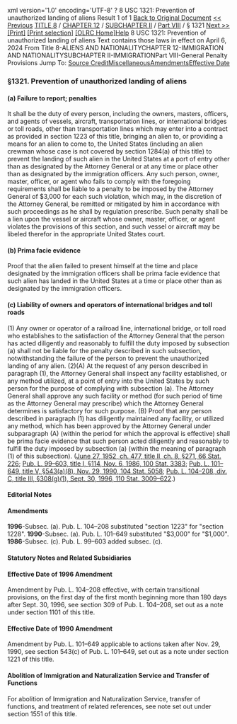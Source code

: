 xml version='1.0' encoding='UTF-8' ?
8 USC 1321: Prevention of unauthorized landing of aliens
 Result 1 of 1
[Back to Original Document](/view.xhtml;jsessionid=4256CD598ED4FC78130686EA334B48C5)
[<< Previous](#)
 [TITLE 8](/view.xhtml;jsessionid=4256CD598ED4FC78130686EA334B48C5?req=granuleid%3AUSC-prelim-title8&saved=%7CZ3JhbnVsZWlkOlVTQy1wcmVsaW0tdGl0bGU4LXNlY3Rpb24xMzIx%7C%7C%7C0%7Cfalse%7Cprelim&edition=prelim) / [CHAPTER 12](/view.xhtml;jsessionid=4256CD598ED4FC78130686EA334B48C5?req=granuleid%3AUSC-prelim-title8-chapter12&saved=%7CZ3JhbnVsZWlkOlVTQy1wcmVsaW0tdGl0bGU4LXNlY3Rpb24xMzIx%7C%7C%7C0%7Cfalse%7Cprelim&edition=prelim) / [SUBCHAPTER II](/view.xhtml;jsessionid=4256CD598ED4FC78130686EA334B48C5?req=granuleid%3AUSC-prelim-title8-chapter12-subchapter2&saved=%7CZ3JhbnVsZWlkOlVTQy1wcmVsaW0tdGl0bGU4LXNlY3Rpb24xMzIx%7C%7C%7C0%7Cfalse%7Cprelim&edition=prelim) / [Part VIII](/view.xhtml;jsessionid=4256CD598ED4FC78130686EA334B48C5?req=granuleid%3AUSC-prelim-title8-chapter12-subchapter2-part8&saved=%7CZ3JhbnVsZWlkOlVTQy1wcmVsaW0tdGl0bGU4LXNlY3Rpb24xMzIx%7C%7C%7C0%7Cfalse%7Cprelim&edition=prelim) / § 1321
 [Next >>](#)
[[Print]](#)
 [[Print selection]](#)
[[OLRC Home]](/browse.xhtml;jsessionid=4256CD598ED4FC78130686EA334B48C5)[Help](/navHelp.xhtml;jsessionid=4256CD598ED4FC78130686EA334B48C5)
8 USC 1321: Prevention of unauthorized landing of aliens
Text contains those laws in effect on April 6, 2024
From Title 8-ALIENS AND NATIONALITYCHAPTER 12-IMMIGRATION AND NATIONALITYSUBCHAPTER II-IMMIGRATIONPart VIII-General Penalty Provisions
Jump To: [Source Credit](#sourcecredit)[Miscellaneous](#miscellaneous-note)[Amendments](#amendment-note)[Effective Date](#effectivedate-amendment-note)
### §1321. Prevention of unauthorized landing of aliens
#### (a) Failure to report; penalties
It shall be the duty of every person, including the owners, masters, officers, and agents of vessels, aircraft, transportation lines, or international bridges or toll roads, other than transportation lines which may enter into a contract as provided in section 1223 of this title, bringing an alien to, or providing a means for an alien to come to, the United States (including an alien crewman whose case is not covered by section 1284(a) of this title) to prevent the landing of such alien in the United States at a port of entry other than as designated by the Attorney General or at any time or place other than as designated by the immigration officers. Any such person, owner, master, officer, or agent who fails to comply with the foregoing requirements shall be liable to a penalty to be imposed by the Attorney General of $3,000 for each such violation, which may, in the discretion of the Attorney General, be remitted or mitigated by him in accordance with such proceedings as he shall by regulation prescribe. Such penalty shall be a lien upon the vessel or aircraft whose owner, master, officer, or agent violates the provisions of this section, and such vessel or aircraft may be libeled therefor in the appropriate United States court.
#### (b) Prima facie evidence
Proof that the alien failed to present himself at the time and place designated by the immigration officers shall be prima facie evidence that such alien has landed in the United States at a time or place other than as designated by the immigration officers.
#### (c) Liability of owners and operators of international bridges and toll roads
(1) Any owner or operator of a railroad line, international bridge, or toll road who establishes to the satisfaction of the Attorney General that the person has acted diligently and reasonably to fulfill the duty imposed by subsection (a) shall not be liable for the penalty described in such subsection, notwithstanding the failure of the person to prevent the unauthorized landing of any alien.
(2)(A) At the request of any person described in paragraph (1), the Attorney General shall inspect any facility established, or any method utilized, at a point of entry into the United States by such person for the purpose of complying with subsection (a). The Attorney General shall approve any such facility or method (for such period of time as the Attorney General may prescribe) which the Attorney General determines is satisfactory for such purpose.
(B) Proof that any person described in paragraph (1) has diligently maintained any facility, or utilized any method, which has been approved by the Attorney General under subparagraph (A) (within the period for which the approval is effective) shall be prima facie evidence that such person acted diligently and reasonably to fulfill the duty imposed by subsection (a) (within the meaning of paragraph (1) of this subsection).
([June 27, 1952, ch. 477, title II, ch. 8, §271, 66 Stat. 226](/statviewer.htm?volume=66&page=226); [Pub. L. 99–603, title I, §114, Nov. 6, 1986, 100 Stat. 3383](/statviewer.htm?volume=100&page=3383); [Pub. L. 101–649, title V, §543(a)(8), Nov. 29, 1990, 104 Stat. 5058](/statviewer.htm?volume=104&page=5058); [Pub. L. 104–208, div. C, title III, §308(g)(1), Sept. 30, 1996, 110 Stat. 3009–622](/statviewer.htm?volume=110&page=3009-622).)
#### **Editorial Notes**
#### Amendments
**1996**-Subsec. (a). Pub. L. 104–208 substituted "section 1223" for "section 1228".
**1990**-Subsec. (a). Pub. L. 101–649 substituted "$3,000" for "$1,000".
**1986**-Subsec. (c). Pub. L. 99–603 added subsec. (c).
#### **Statutory Notes and Related Subsidiaries**
#### Effective Date of 1996 Amendment
Amendment by Pub. L. 104–208 effective, with certain transitional provisions, on the first day of the first month beginning more than 180 days after Sept. 30, 1996, see section 309 of Pub. L. 104–208, set out as a note under section 1101 of this title.
#### Effective Date of 1990 Amendment
Amendment by Pub. L. 101–649 applicable to actions taken after Nov. 29, 1990, see section 543(c) of Pub. L. 101–649, set out as a note under section 1221 of this title.
#### Abolition of Immigration and Naturalization Service and Transfer of Functions
For abolition of Immigration and Naturalization Service, transfer of functions, and treatment of related references, see note set out under section 1551 of this title.
